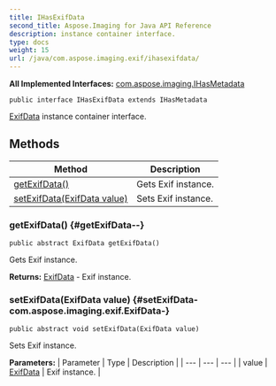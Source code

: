 ```yaml
---
title: IHasExifData
second_title: Aspose.Imaging for Java API Reference
description: instance container interface.
type: docs
weight: 15
url: /java/com.aspose.imaging.exif/ihasexifdata/
---
```

**All Implemented Interfaces:**
[com.aspose.imaging.IHasMetadata](../../com.aspose.imaging/ihasmetadata)
```
public interface IHasExifData extends IHasMetadata
```

[ExifData](../../com.aspose.imaging.exif/exifdata) instance container interface.
## Methods

| Method | Description |
| --- | --- |
| [getExifData()](#getExifData--) | Gets Exif instance. |
| [setExifData(ExifData value)](#setExifData-com.aspose.imaging.exif.ExifData-) | Sets Exif instance. |
### getExifData() {#getExifData--}
```
public abstract ExifData getExifData()
```


Gets Exif instance.

**Returns:**
[ExifData](../../com.aspose.imaging.exif/exifdata) - Exif instance.
### setExifData(ExifData value) {#setExifData-com.aspose.imaging.exif.ExifData-}
```
public abstract void setExifData(ExifData value)
```


Sets Exif instance.

**Parameters:**
| Parameter | Type | Description |
| --- | --- | --- |
| value | [ExifData](../../com.aspose.imaging.exif/exifdata) | Exif instance. |

